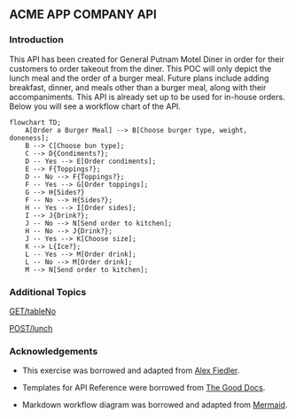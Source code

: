 ## ACME APP COMPANY API 

### Introduction
This API has been created for General Putnam Motel Diner in order for their customers to order takeout from the diner.
This POC will only depict the lunch meal and the order of a burger meal.
Future plans include adding breakfast, dinner, and meals other than a burger meal, along with their accompaniments.
This API is already set up to be used for in-house orders. Below you will see a workflow chart of the API.

```mermaid
flowchart TD;
    A[Order a Burger Meal] --> B[Choose burger type, weight, doneness];
    B --> C[Choose bun type];
    C --> D{Condiments?};
    D -- Yes --> E[Order condiments];
    E --> F{Toppings?};
    D -- No --> F{Toppings?};
    F -- Yes --> G[Order toppings];
    G --> H{Sides?}
    F -- No --> H{Sides?};
    H -- Yes --> I[Order sides];
    I --> J{Drink?};
    J -- No --> N[Send order to kitchen];
    H -- No --> J{Drink?};
    J -- Yes --> K[Choose size];
    K --> L{Ice?};
    L -- Yes --> M[Order drink];
    L -- No --> M[Order drink];
    M --> N[Send order to kitchen];
```

### Additional Topics

[GET/tableNo](https://github.com/Laura-Novich-OBW/student-showcase/blob/main/student-work/felice-berk/API_Final_Project/GET.md)

[POST/lunch](https://github.com/Laura-Novich-OBW/student-showcase/blob/main/student-work/felice-berk/API_Final_Project/POST.md)

### Acknowledgements

* This exercise was borrowed and adapted from [Alex Fiedler](https://il.linkedin.com/in/alexfiedler?trk=public_post_share-update_actor-text).

* Templates for API Reference were borrowed from [The Good Docs](https://github.com/thegooddocsproject/templates/edit/master/api-reference/api-reference.md).

* Markdown workflow diagram was borrowed and adapted from [Mermaid](https://github.blog/2022-02-14-include-diagrams-markdown-files-mermaid/).
